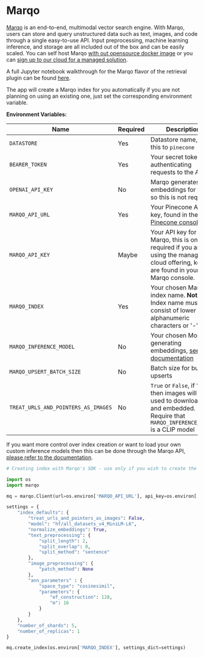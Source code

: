# Marqo

[Marqo](https://www.pinecone.io) is an end-to-end, multimodal vector search engine. With Marqo, users can store and query unstructured data such as text, images, and code through a single easy-to-use API. Input preprocessing, machine learning inference, and storage are all included out of the box and can be easily scaled. You can self host Marqo [with out opensource docker image](https://github.com/marqo-ai/marqo#getting-started) or you can [sign up to our cloud for a managed solution](https://www.marqo.ai/pricing).

A full Jupyter notebook walkthrough for the Marqo flavor of the retrieval plugin can be found [here](https://github.com/openai/chatgpt-retrieval-plugin/blob/main/examples/providers/pinecone/semantic-search.ipynb).

The app will create a Marqo index for you automatically if you are not planning on using an existing one, just set the corresponding environment variable.

**Environment Variables:**

| Name                                | Required | Description                                                                                                                           |
| ----------------------------------- | -------- | ------------------------------------------------------------------------------------------------------------------------------------- |
| `DATASTORE`                         | Yes      | Datastore name, set this to `pinecone`                                                                                                |
| `BEARER_TOKEN`                      | Yes      | Your secret token for authenticating requests to the API                                                                              |
| `OPENAI_API_KEY`                    | No       | Marqo generates embeddings for you so this is not required                                                                            |
| `MARQO_API_URL`                     | Yes      | Your Pinecone API key, found in the [Pinecone console](https://app.pinecone.io/)                                                      |
| `MARQO_API_KEY`                     | Maybe    | Your API key for Marqo, this is only required if you are using the managed cloud offering, keys are found in your Marqo console.      |
| `MARQO_INDEX`                       | Yes      | Your chosen Marqo index name. **Note:** Index name must consist of lower case alphanumeric characters or '-'                          |
| `MARQO_INFERENCE_MODEL`             | No       | Your chosen Model for generating embeddings, [see our documentation](https://docs.marqo.ai/0.0.20/Models-Reference/dense_retrieval/)|
| `MARQO_UPSERT_BATCH_SIZE`           | No       | Batch size for bulk upserts                                                                                                           |
| `TREAT_URLS_AND_POINTERS_AS_IMAGES` | No       | `True` or `False`, if `True` then images will be used to downloaded and embedded. Require that `MARQO_INFERENCE_MODEL` is a CLIP model|

If you want more control over index creation or want to load your own custom inference models then this can be done through the Marqo API, [please refer to the documentation](https://docs.marqo.ai/latest/).

```python
# Creating index with Marqo's SDK - use only if you wish to create the index manually.

import os
import marqo

mq = marqo.Client(url=os.environ['MARQO_API_URL'], api_key=os.environ['MARQO_API_KEY'])

settings = {
    "index_defaults": {
        "treat_urls_and_pointers_as_images": False,
        "model": "hf/all_datasets_v4_MiniLM-L6",
        "normalize_embeddings": True,
        "text_preprocessing": {
            "split_length": 2,
            "split_overlap": 0,
            "split_method": "sentence"
        },
        "image_preprocessing": {
            "patch_method": None
        },
        "ann_parameters" : {
            "space_type": "cosinesimil",
            "parameters": {
                "ef_construction": 128,
                "m": 16
            }
        }
    },
    "number_of_shards": 5,
    "number_of_replicas": 1
}

mq.create_index(os.environ['MARQO_INDEX'], settings_dict=settings)
```
